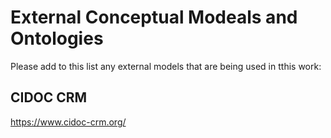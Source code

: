 
# External Conceptual Modeals and Ontologies

Please add to this list any external models that are being used in tthis work:

## CIDOC CRM
https://www.cidoc-crm.org/

